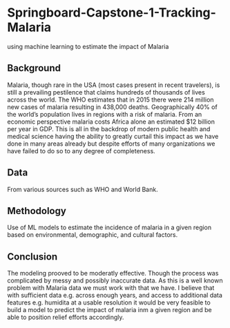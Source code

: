 # Springboard-Capstone-1-Tracking-Malaria
using machine learning to estimate the impact of Malaria

## Background

Malaria, though rare in the USA (most cases present in recent travelers), is still a prevailing
pestilence that claims hundreds of thousands of lives across the world. The WHO estimates that in
2015 there were 214 million new cases of malaria resulting in 438,000 deaths. Geographically 40% of
the world’s population lives in regions with a risk of malaria. From an economic perspective malaria
costs Africa alone an estimated $12 billion per year in GDP. This is all in the backdrop of modern
public health and medical science having the ability to greatly curtail this impact as we have done in
many areas already but despite efforts of many organizations we have failed to do so to any degree
of completeness. 


## Data

From various sources such as WHO and World Bank. 

## Methodology

Use of ML models to estimate the incidence of malaria in a given region based on environmental, demographic, and cultural factors.

## Conclusion
The modeling prooved to be moderatly effective. Though the process was complicated by messy and possibly inaccurate data. As this is a well known problem with Malaria data we must work with that we have. I believe that with sufficient data e.g. across enough years, and access to additional data features e.g. humidita at a usable resolution it would be very feasible to build a model to predict the impact of malaria inm a given region and be able to position relief efforts accordingly. 
